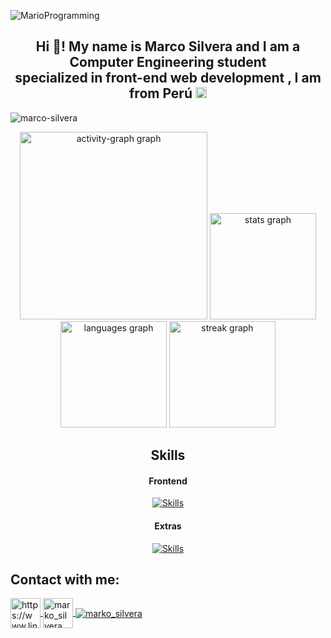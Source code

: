 <!--GIF-->
![MarioProgramming](https://github.com/vc743/vc743/assets/88216894/2415caf0-5e36-43e4-be9c-17ca25810b3b)


<!--Text-->
<h2 align="center">Hi 👋! My name is Marco Silvera and I am a Computer Engineering student<br> specialized in front-end web development , I am from  Perú <img src="https://upload.wikimedia.org/wikipedia/commons/thumb/c/cf/Flag_of_Peru.svg/1280px-Flag_of_Peru.svg.png" width="18"/></h2>


<!--Profile Views-->
<p align="left">
  <img src="https://komarev.com/ghpvc/?username=Marco-Silvera&label=Profile%20views&color=brightgreen&style=flat" alt="marco-silvera" />
</p>


<!--Stats-->
<div align="center">
  <img src="https://github-readme-activity-graph.vercel.app/graph?username=Marco-Silvera&radius=16&theme=high-contrast&area=true&order=5&hide_border=false&hide_title=false" height="300" alt="activity-graph graph"  />
  <img src="https://github-readme-stats.vercel.app/api?username=Marco-Silvera&hide_title=false&hide_rank=false&show_icons=true&include_all_commits=true&count_private=true&disable_animations=true&theme=highcontrast&locale=en&hide_border=false&order=1" height="170" alt="stats graph"  />
  <img src="https://github-readme-stats.vercel.app/api/top-langs?username=Marco-Silvera&locale=en&hide_title=false&layout=compact&card_width=320&langs_count=10&theme=highcontrast&hide_border=false&order=2" height="170" alt="languages graph"  />
  <img src="https://streak-stats.demolab.com?user=Marco-Silvera&locale=en&mode=daily&theme=highcontrast&hide_border=false&border_radius=5&order=3" height="170" alt="streak graph"  />
</div>

<!--
stats vertical
https://github-readme-stats-anuraghazra1.vercel.app/api/top-langs/?username=Marco-Silvera&theme=dark&hide_border=false&no-bg=true&no-frame=true&langs_count=10
-->

<!--Skills-->
<h2 align="center">Skills</h2>


<!--Frontend-->
<h4 align="center">Frontend</h4>
<p align="center">
  <a href="https://skillicons.dev">
    <img src="https://skillicons.dev/icons?i=js,html,css,bootstrap,tailwind" alt="Skills">
  </a>
</p>


<!--Extras-->
<h4 align="center">Extras</h4>
<p align="center">
  <a href="https://skillicons.dev">
    <img src="https://skillicons.dev/icons?i=python,figma,git,github,markdown,vscode,discord" alt="Skills">
  </a>
</p>


<!--Contact-->
  <h2>Contact with me:</h2>
  
<a href="https://www.linkedin.com/in/marcosilvera/" target="blank">
  <img align="center" src="https://raw.githubusercontent.com/rahuldkjain/github-profile-readme-generator/master/src/images/icons/Social/linked-in-alt.svg" alt="https://www.linkedin.com/in/mohit-patel-51338a245"  height="48" width="48"/>
</a>

<a href="https://www.instagram.com/marko_silvera?igsh=MTRjbXJobzZmYjRscw==" target="blank">
  <img align="center" src="https://raw.githubusercontent.com/rahuldkjain/github-profile-readme-generator/master/src/images/icons/Social/instagram.svg" alt="marko_silvera"  height="48" width="48"/>
</a>

<a href="mailto:msilveradev@gmail.com" target="blank">
  <img align="center" src="https://skillicons.dev/icons?i=gmail" alt="marko_silvera"/>
</a>

